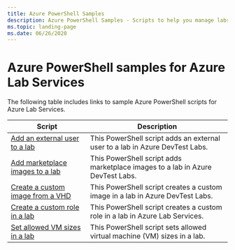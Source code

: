 ```yaml
---
title: Azure PowerShell Samples
description: Azure PowerShell Samples - Scripts to help you manage labs in Azure Lab Services
ms.topic: landing-page
ms.date: 06/26/2020
---
```


# Azure PowerShell samples for Azure Lab Services

The following table includes links to sample Azure PowerShell scripts for Azure Lab Services.

| Script | Description |
|---|---|
|[Add an external user to a lab](scripts/add-external-user-to-lab.md)| This PowerShell script adds an external user to a lab in Azure DevTest Labs. |
|[Add marketplace images to a lab](scripts/add-marketplace-images-to-lab.md)| This PowerShell script adds marketplace images to a lab in Azure DevTest Labs. |
|[Create a custom image from a VHD](scripts/create-custom-image-from-vhd.md)| This PowerShell script creates a custom image in a lab in Azure DevTest Labs. |
|[Create a custom role in a lab](scripts/create-custom-role-in-lab.md)| This PowerShell script creates a custom role in a lab in Azure Lab Services. |
|[Set allowed VM sizes in a lab](scripts/set-allowed-vm-sizes-in-lab.md)| This PowerShell script sets allowed virtual machine (VM) sizes in a lab. |

